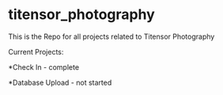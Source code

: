 # titensor_photography
This is the Repo for all projects related to Titensor Photography

Current Projects:

*Check In - complete

*Database Upload - not started
